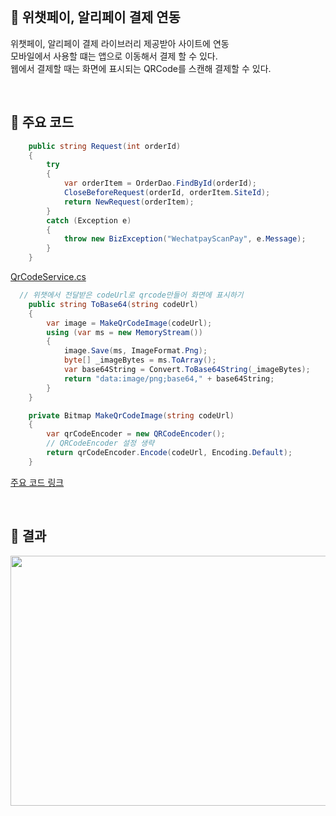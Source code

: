 
<br>

## 📌 위챗페이, 알리페이 결제 연동

위챗페이, 알리페이 결제 라이브러리 제공받아 사이트에 연동  
모바일에서 사용할 떄는 앱으로 이동해서 결제 할 수 있다.  
웹에서 결제할 때는 화면에 표시되는 QRCode를 스캔해 결제할 수 있다.

<br>

## 📌 주요 코드

```C#
    public string Request(int orderId)
    {
        try
        {
            var orderItem = OrderDao.FindById(orderId);
            CloseBeforeRequest(orderId, orderItem.SiteId);
            return NewRequest(orderItem);
        }
        catch (Exception e)
        {
            throw new BizException("WechatpayScanPay", e.Message); 
        }
    }
```

[QrCodeService.cs](./Code/Wechatpay/QrCodeService.cs)

``` C#
  // 위챗에서 전달받은 codeUrl로 qrcode만들어 화면에 표시하기
    public string ToBase64(string codeUrl)
    {
        var image = MakeQrCodeImage(codeUrl);
        using (var ms = new MemoryStream())
        {
            image.Save(ms, ImageFormat.Png);
            byte[] _imageBytes = ms.ToArray();
            var base64String = Convert.ToBase64String(_imageBytes);
            return "data:image/png;base64," + base64String;
        }
    }

    private Bitmap MakeQrCodeImage(string codeUrl)
    {
        var qrCodeEncoder = new QRCodeEncoder();
        // QRCodeEncoder 설정 생략
        return qrCodeEncoder.Encode(codeUrl, Encoding.Default);
    }
```

[주요 코드 링크](./Code)

<br>

## 📌 결과

<img src="./Image/alipay.gif" width="700" height="400">
